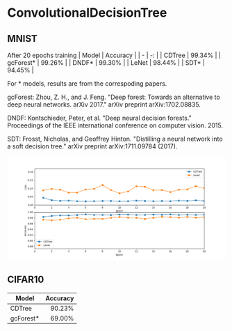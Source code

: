 # ConvolutionalDecisionTree

## MNIST
After 20 epochs training
| Model | Accuracy |
| - | -: |
| CDTree | 99.34% |
| gcForest* | 99.26% |
| DNDF* | 99.30% |
| LeNet | 98.44% |
| SDT* | 94.45% |

For * models, results are from the correspoding papers.

gcForest: Zhou, Z. H., and J. Feng. "Deep forest: Towards an alternative to deep neural networks. arXiv 2017." arXiv preprint arXiv:1702.08835.

DNDF: Kontschieder, Peter, et al. "Deep neural decision forests." Proceedings of the IEEE international conference on computer vision. 2015.

SDT: Frosst, Nicholas, and Geoffrey Hinton. "Distilling a neural network into a soft decision tree." arXiv preprint arXiv:1711.09784 (2017).

![MNIST](https://github.com/zhangyoujia1995/ConvolutionalDecisionTree/blob/master/image/MNIST.png)

## CIFAR10
| Model | Accuracy |
| - | -: |
| CDTree | 90.23% |
| gcForest* | 69.00% |
